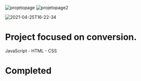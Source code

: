 ![projetopage](https://user-images.githubusercontent.com/83568294/131063709-053a4668-a265-4215-8146-75b51ccbc2fc.png)
![projetopage2](https://user-images.githubusercontent.com/83568294/131063713-df98a858-a32f-4a8f-98b4-a6b6172d50ed.png)

![2021-04-25T16-22-34](https://user-images.githubusercontent.com/83568294/134246991-af3b4838-54e8-4209-a36d-2c3858a5f59d.gif)


# Project focused on conversion.
 JavaScript - HTML - CSS 
 </br>
 # Completed
